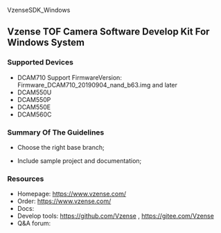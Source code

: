 VzenseSDK_Windows

## Vzense TOF Camera Software Develop Kit For Windows System

### Supported Devices

- DCAM710 Support FirmwareVersion: Firmware_DCAM710_20190904_nand_b63.img and later
- DCAM550U
- DCAM550P
- DCAM550E
- DCAM560C

### Summary Of The Guidelines

- Choose the right base branch;

- Include sample project and documentation;

### Resources

- Homepage: https://www.vzense.com/
- Order: https://www.vzense.com/
- Docs:
- Develop tools: https://github.com/Vzense , https://gitee.com/Vzense
- Q&A forum: 
